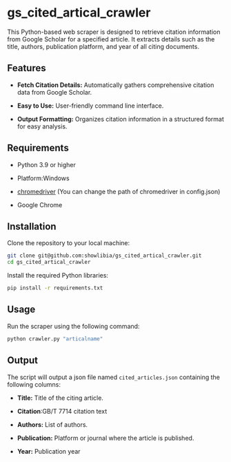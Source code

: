 # gs_cited_artical_crawler

This Python-based web scraper is designed to retrieve citation information from Google Scholar for a specified article. It extracts details such as the title, authors, publication platform, and year of all citing documents.

## Features

- **Fetch Citation Details:** Automatically gathers comprehensive citation data from Google Scholar.

- **Easy to Use:** User-friendly command line interface.

- **Output Formatting:** Organizes citation information in a structured format for easy analysis.

## Requirements

- Python 3.9 or higher

- Platform:Windows

- [chromedriver](https://googlechromelabs.github.io/chrome-for-testing/)  (You can change the path of chromedriver in config.json)

- Google Chrome

## Installation

Clone the repository to your local machine:

```bash
git clone git@github.com:showlibia/gs_cited_artical_crawler.git
cd gs_cited_artical_crawler
```

Install the required Python libraries:

```bash
pip install -r requirements.txt
```

## Usage

Run the scraper using the following command:

```bash
python crawler.py "articalname"
```

## Output

The script will output a json file named `cited_articles.json` containing the following columns:

- **Title:** Title of the citing article.

- **Citation**:GB/T 7714 citation text

- **Authors:** List of authors.

- **Publication:** Platform or journal where the article is published.

- **Year:** Publication year